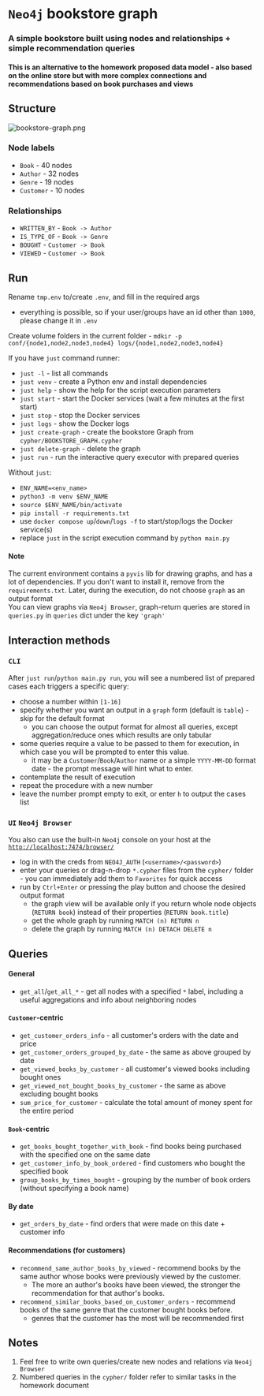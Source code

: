 # `Neo4j` bookstore graph
### A simple bookstore built using nodes and relationships + simple recommendation queries
#### This is an alternative to the homework proposed data model - also based on the online store but with more complex connections and  recommendations based on book purchases and views


## Structure
![bookstore-graph.png](..%2F..%2F..%2F..%2FPictures%2FScreenshots%2Fbookstore-graph.png)
### Node labels
- `Book` - 40 nodes
- `Author` - 32 nodes
- `Genre` - 19 nodes
- `Customer` - 10 nodes
### Relationships
- `WRITTEN_BY` - `Book -> Author`
- `IS_TYPE_OF` - `Book -> Genre`
- `BOUGHT` - `Customer -> Book`
- `VIEWED` - `Customer -> Book`


## Run
Rename `tmp.env` to/create `.env`, and fill in the required args
  - everything is possible, so if your user/groups have an id other than `1000`, please change it in `.env`

Create volume folders in the current folder - `mdkir -p conf/{node1,node2,node3,node4} logs/{node1,node2,node3,node4}`


If you have `just` command runner:
- `just -l` - list all commands
- `just venv` - create a Python env and install dependencies
- `just help` - show the help for the script execution parameters
- `just start` - start the Docker services (wait a few minutes at the first start)
- `just stop` - stop the Docker services
- `just logs` - show the Docker logs
- `just create-graph` - create the bookstore Graph from `cypher/BOOKSTORE_GRAPH.cypher`
- `just delete-graph` - delete the graph
- `just run` - run the interactive query executor with prepared queries

Without `just`:
- `ENV_NAME=<env_name>`
- `python3 -m venv $ENV_NAME`
- `source $ENV_NAME/bin/activate`
- `pip install -r requirements.txt`
- use `docker compose up`/`down`/`logs -f` to start/stop/logs the Docker service(s)
- replace `just` in the script execution command by `python main.py`

#### Note
The current environment contains a `pyvis` lib for drawing graphs, and has a lot of dependencies. If you don't want to install it, remove from the `requirements.txt`. Later, during the execution, do not choose `graph` as an output format  
You can view graphs via `Neo4j Browser`, graph-return queries are stored in `queries.py` in `queries` dict under the key `'graph'` 

## Interaction methods
### `CLI`
After `just run`/`python main.py run`, you will see a numbered list of prepared cases each triggers a specific query:
- choose a number within `[1-16]`
- specify whether you want an output in a `graph` form (default is `table`) - skip for the default format
  - you can choose the output format for almost all queries, except aggregation/reduce ones which results are only tabular
- some queries require a value to be passed to them for execution, in which case you will be prompted to enter this value. 
  - it may be a `Customer`/`Book`/`Author` name or a simple `YYYY-MM-DD` format date - the prompt message will hint what to enter.
- contemplate the result of execution
- repeat the procedure with a new number
- leave the number prompt empty to exit, or enter `h` to output the cases list
### `UI` `Neo4j Browser`
You also can use the built-in `Neo4j` console on your host at the [`http://localhost:7474/browser/`](http://localhost:7474/browser/)  
- log in with the creds from `NEO4J_AUTH` (`<username>/<password>`)
- enter your queries or drag-n-drop `*.cypher` files from the `cypher/` folder - you can immediately add them to `Favorites` for quick access
- run by `Ctrl+Enter` or pressing the play button and choose the desired output format
  - the graph view will be available only if you return whole node objects (`RETURN book`) instead of their properties (`RETURN book.title`)
  - get the whole graph by running `MATCH (n) RETURN n`
  - delete the graph by running `MATCH (n) DETACH DELETE n`

## Queries
#### General
- `get_all`/`get_all_*` - get all nodes with a specified `*` label, including a useful aggregations and info about neighboring nodes

#### `Customer`-centric
- `get_customer_orders_info` - all customer's orders with the date and price
- `get_customer_orders_grouped_by_date` - the same as above grouped by date
- `get_viewed_books_by_customer` - all customer's viewed books including bought ones
- `get_viewed_not_bought_books_by_customer` - the same as above excluding bought books
- `sum_price_for_customer` - calculate the total amount of money spent for the entire period

#### `Book`-centric
- `get_books_bought_together_with_book` - find books being purchased with the specified one on the same date
- `get_customer_info_by_book_ordered` - find customers who bought the specified book
- `group_books_by_times_bought` - grouping by the number of book orders (without specifying a book name)


#### By date
- `get_orders_by_date` - find orders that were made on this date + customer info

#### Recommendations (for customers)
- `recommend_same_author_books_by_viewed` - recommend books by the same author whose books were previously viewed by the customer. 
  - The more an author's books have been viewed, the stronger the recommendation for that author's books.
- `recommend_similar_books_based_on_customer_orders` - recommend books of the same genre that the customer bought books before. 
  - genres that the customer has the most will be recommended first


## Notes
1) Feel free to write own queries/create new nodes and relations via `Neo4j Browser`
2) Numbered queries in the `cypher/` folder refer to similar tasks in the homework document